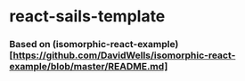 # react-sails-template

### Based on (isomorphic-react-example)[https://github.com/DavidWells/isomorphic-react-example/blob/master/README.md]
